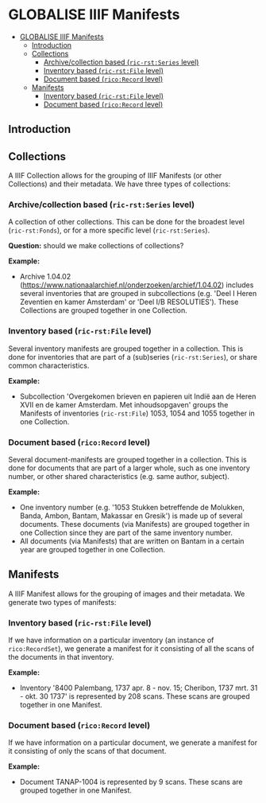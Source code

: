 # GLOBALISE IIIF Manifests

- [GLOBALISE IIIF Manifests](#globalise-iiif-manifests)
  - [Introduction](#introduction)
  - [Collections](#collections)
    - [Archive/collection based (`ric-rst:Series` level)](#archivecollection-based-ric-rstseries-level)
    - [Inventory based (`ric-rst:File` level)](#inventory-based-ric-rstfile-level)
    - [Document based (`rico:Record` level)](#document-based-ricorecord-level)
  - [Manifests](#manifests)
    - [Inventory based (`ric-rst:File` level)](#inventory-based-ric-rstfile-level-1)
    - [Document based (`rico:Record` level)](#document-based-ricorecord-level-1)


## Introduction

## Collections

A IIIF Collection allows for the grouping of IIIF Manifests (or other Collections) and their metadata. We have three types of collections:

### Archive/collection based (`ric-rst:Series` level)
A collection of other collections. This can be done for the broadest level (`ric-rst:Fonds`), or for a more specific level (`ric-rst:Series`).

**Question:** should we make collections of collections?

**Example:**
* Archive 1.04.02 (https://www.nationaalarchief.nl/onderzoeken/archief/1.04.02) includes several inventories that are grouped in subcollections (e.g. 'Deel I Heren Zeventien en kamer Amsterdam' or 'Deel I/B RESOLUTIES'). These Collections are grouped together in one Collection.

### Inventory based (`ric-rst:File` level)
Several inventory manifests are grouped together in a collection. This is done for inventories that are part of a (sub)series (`ric-rst:Series`), or share common characteristics.

**Example:**
* Subcollection 'Overgekomen brieven en papieren uit Indië aan de Heren XVII en de kamer Amsterdam. Met inhoudsopgaven' groups the Manifests of inventories (`ric-rst:File`) 1053, 1054 and 1055 together in one Collection. 

### Document based (`rico:Record` level)
Several document-manifests are grouped together in a collection. This is done for documents that are part of a larger whole, such as one inventory number, or other shared characteristics (e.g. same author, subject).

**Example:**
* One inventory number (e.g. '1053 Stukken betreffende de Molukken, Banda, Ambon, Bantam, Makassar en Gresik') is made up of several documents. These documents (via Manifests) are grouped together in one Collection since they are part of the same inventory number.
* All documents (via Manifests) that are written on Bantam in a certain year are grouped together in one Collection.

## Manifests

A IIIF Manifest allows for the grouping of images and their metadata. We generate two types of manifests:

### Inventory based (`ric-rst:File` level)

If we have information on a particular inventory (an instance of `rico:RecordSet`), we generate a manifest for it consisting of all the scans of the documents in that inventory.

**Example:**
* Inventory '8400 Palembang, 1737 apr. 8 - nov. 15; Cheribon, 1737 mrt. 31 - okt. 30 1737' is represented by 208 scans. These scans are grouped together in one Manifest.

### Document based (`rico:Record` level)

If we have information on a particular document, we generate a manifest for it consisting of only the scans of that document.

**Example:**
* Document TANAP-1004 is represented by 9 scans. These scans are grouped together in one Manifest.
